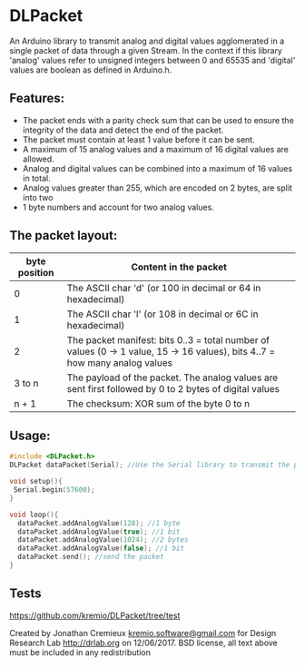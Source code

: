 # DLPacket
An Arduino library to transmit analog and digital values agglomerated in a single packet of data through a given Stream.
In the context if this library 'analog' values refer to unsigned integers between 0 and 65535 and 'digital' values are boolean as defined in Arduino.h.

## Features:
* The packet ends with a parity check sum that can be used to ensure the integrity of the data and detect the end of the packet.
* The packet must contain at least 1 value before it can be sent.
* A maximum of 15 analog values and a maximum of 16 digital values are allowed.
* Analog and digital values can be combined into a maximum of 16 values in total.
* Analog values greater than 255, which are encoded on 2 bytes, are split into two
* 1 byte numbers and account for two analog values.

## The packet layout:
byte position | Content in the packet
------------- | ---------------------
0 | The ASCII char 'd' (or 100 in decimal or 64 in hexadecimal)
1 | The ASCII char 'l' (or 108 in decimal or 6C in hexadecimal)
2 | The packet manifest: bits 0..3 = total number of values (0 -> 1 value, 15 -> 16 values), bits 4..7 = how many analog values
3 to n | The payload of the packet. The analog values are sent first followed by 0 to 2 bytes of digital values
n + 1 | The checksum: XOR sum of the byte 0 to n


## Usage:
 ```c
 #include <DLPacket.h>
 DLPacket dataPacket(Serial); //Use the Serial library to transmit the packets

 void setup(){
  Serial.begin(57600);
 }

 void loop(){
   dataPacket.addAnalogValue(128); //1 byte
   dataPacket.addAnalogValue(true); //1 bit
   dataPacket.addAnalogValue(1024); //2 bytes
   dataPacket.addAnalogValue(false); //1 bit
   dataPacket.send(); //send the packet
 }
 ```
 
 ## Tests
 https://github.com/kremio/DLPacket/tree/test
 
Created by Jonathan Cremieux <kremio.software@gmail.com> for Design Research Lab http://drlab.org on 12/06/2017.
BSD license, all text above must be included in any redistribution
